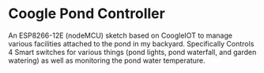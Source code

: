 # Coogle Pond Controller

An ESP8266-12E (nodeMCU) sketch based on CoogleIOT to manage various facilities attached to the pond in my backyard. Specifically Controls
4 Smart switches for various things (pond lights, pond waterfall, and garden watering) as well as monitoring the pond water temperature.

